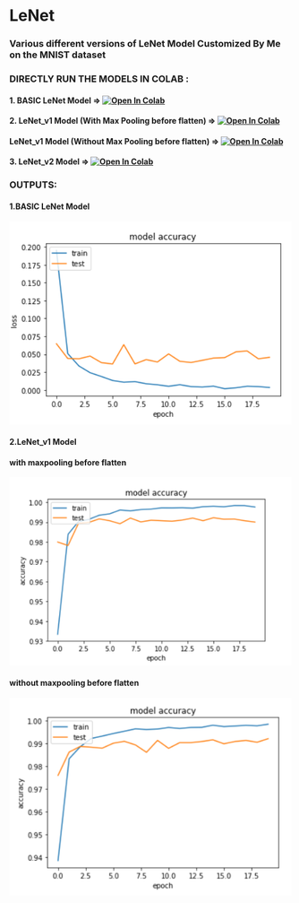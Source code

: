 # LeNet
### **Various different versions of LeNet Model Customized By Me on the MNIST dataset**
### DIRECTLY RUN THE MODELS IN COLAB :
#### 1. BASIC LeNet Model => [![Open In Colab](https://colab.research.google.com/assets/colab-badge.svg)](https://colab.research.google.com/github/AkashKhamkar/LeNet/blob/master/LeNet%20Basic/LeNet.ipynb)
#### 2. LeNet_v1 Model (With Max Pooling before flatten) => [![Open In Colab](https://colab.research.google.com/assets/colab-badge.svg)](https://colab.research.google.com/github/AkashKhamkar/LeNet/blob/master/LeNet%20v1/LeNet_v1_with%20Max%20Pooling(before%20flatten).ipynb)
####    LeNet_v1 Model (Without Max Pooling before flatten) => [![Open In Colab](https://colab.research.google.com/assets/colab-badge.svg)](https://colab.research.google.com/github/AkashKhamkar/LeNet/blob/master/LeNet%20v1/LeNet_v1_with%20Max%20Pooling(not%20before%20flatten).ipynb)
#### 3. LeNet_v2 Model => [![Open In Colab](https://colab.research.google.com/assets/colab-badge.svg)]()
### OUTPUTS:
#### 1.BASIC LeNet Model
![OUTPUT](https://github.com/AkashKhamkar/LeNet/blob/master/LeNet%20Basic/images/LeNet_Basic.PNG)
#### 2.LeNet_v1 Model
#### with maxpooling before flatten
![OUTPUT](https://github.com/AkashKhamkar/LeNet/blob/master/LeNet%20v1/images/v1_with_max.PNG)
#### without maxpooling before flatten
![OUTPUT](https://github.com/AkashKhamkar/LeNet/blob/master/LeNet%20v1/images/v1_with_max_notb4flatten.PNG)
